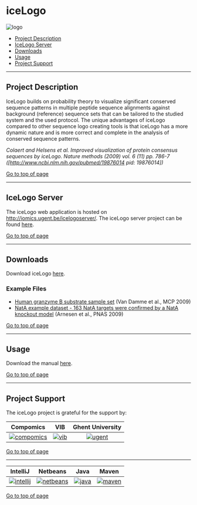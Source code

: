 # iceLogo
![logo](http://genesis.ugent.be/uvpublicdata/icelogo/iceLogo.jpg) 

 * [Project Description](#project-description)
 * [IceLogo Server](#icelogo-server)
 * [Downloads](#downloads)
 * [Usage](#usage)
 * [Project Support](#project-support)

----

## Project Description

IceLogo builds  on probability theory to visualize significant conserved sequence patterns in multiple peptide sequence alignments against background (reference) sequence sets that can be tailored to the studied system and the used protocol. The unique advantages of iceLogo compared to other sequence logo creating tools is that iceLogo has a more dynamic nature and is more correct and complete in the analysis of conserved sequence patterns.

*Colaert and Helsens et al. Improved visualization of protein consensus sequences by iceLogo. Nature methods (2009) vol. 6 (11) pp. 786-7
([http://www.ncbi.nlm.nih.gov/pubmed/19876014 pid: 19876014])*

[Go to top of page](#icelogo)

----

## IceLogo Server

The iceLogo web application is hosted on http://iomics.ugent.be/icelogoserver/. The iceLogo server project can be found [here](https://github.com/compomics/icelogoserver). 

[Go to top of page](#icelogo)

----

## Downloads
Download iceLogo [here](https://github.com/compomics/icelogo/releases/download/v1.3.8/icelogo-1.3.8.zip).

### Example Files
  * [Human granzyme B substrate sample set](http://genesis.ugent.be/uvpublicdata/icelogo/grB.txt) (Van Damme et al., MCP 2009)
  * [NatA example dataset - 163 NatA targets were confirmed by a NatA knockout model](http://genesis.ugent.be/uvpublicdata/icelogo/NatA_confirmed.txt) (Arnesen et al., PNAS 2009)

[Go to top of page](#icelogo)

----

## Usage
Download the manual [here](https://github.com/compomics/icelogo/blob/master/manual/iceLogo.pdf).

[Go to top of page](#icelogo)

----

## Project Support

The iceLogo project is grateful for the support by:

| Compomics | VIB | Ghent University|
|:--:|:--:|:--:|
| [![compomics](http://genesis.ugent.be/uvpublicdata/image/compomics.png)](http://www.compomics.com) | [![vib](http://genesis.ugent.be/uvpublicdata/image/newVIBLogo.png)](http://www.vib.be) | [![ugent](http://genesis.ugent.be/uvpublicdata/image/newUgent.jpg)](http://www.ugent.be/en) |

[Go to top of page](#icelogo)

----

| IntelliJ | Netbeans | Java | Maven |
|:--:|:--:|:--:|:--:|
| [![intellij](http://genesis.ugent.be/uvpublicdata/image/icon_IntelliJIDEA.png)](https://www.jetbrains.com/idea/) | [![netbeans](https://netbeans.org/images_www/visual-guidelines/NB-logo-single.jpg)](https://netbeans.org/) | [![java](http://genesis.ugent.be/uvpublicdata/image/java.png)](http://java.com/en/) | [![maven](http://genesis.ugent.be/uvpublicdata/image/maven.png)](http://maven.apache.org/) |

[Go to top of page](#icelogo)
